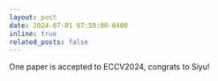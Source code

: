 ```yaml
---
layout: post
date: 2024-07-01 07:59:00-0400
inline: true
related_posts: false
---
```


One paper is accepted to ECCV2024, congrats to Siyu!
